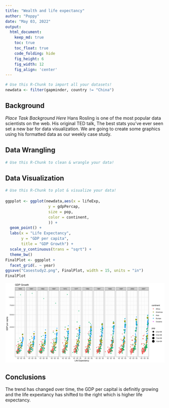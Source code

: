 ```yaml
---
title: "Wealth and life expectancy"
author: "Poppy"
date: "May 03, 2022"
output:
  html_document:  
    keep_md: true
    toc: true
    toc_float: true
    code_folding: hide
    fig_height: 6
    fig_width: 12
    fig_align: 'center'
---
```







```r
# Use this R-Chunk to import all your datasets!
newdata <- filter(gapminder, country != "China")
```

## Background

_Place Task Background Here_
Hans Rosling is one of the most popular data scientists on the web. His original TED talk, The best stats you’ve ever seen set a new bar for data visualization. We are going to create some graphics using his formatted data as our weekly case study.

## Data Wrangling


```r
# Use this R-Chunk to clean & wrangle your data!
```

## Data Visualization


```r
# Use this R-Chunk to plot & visualize your data!

ggpplot <- ggplot(newdata,aes(x = lifeExp,
                   y = gdpPercap,
                   size = pop,
                   color = continent,
                   )) +
  geom_point() +
  labs(x = "Life Expectancy",
       y = "GDP per capita",
       title = "GDP Growth") +
  scale_y_continuous(trans = "sqrt") +
  theme_bw()
FinalPlot <- ggpplot +
  facet_grid(. ~ year)
ggsave("Casestudy2.png", FinalPlot, width = 15, units = "in")
FinalPlot
```

![](Wealth-and-Life-expectancy_files/figure-html/plot_data-1.png)<!-- -->

## Conclusions
The trend has changed over time, the GDP per capital is definitly growing and the 
life expextancy has shifted to the right which is higher life expectancy.
